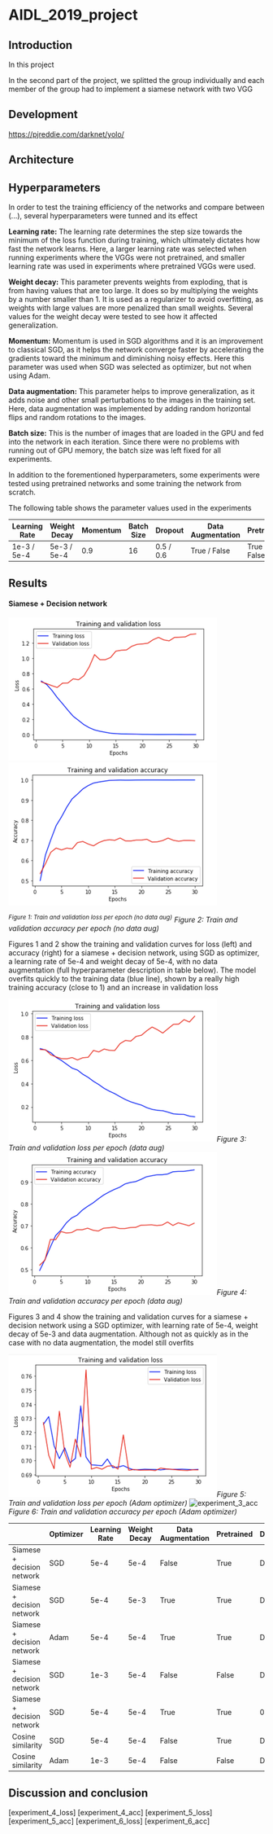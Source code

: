 # AIDL_2019_project

## Introduction

In this project 

In the second part of the project, we splitted the group individually and each member of the group had to implement a siamese network with two VGG 

## Development

https://pjreddie.com/darknet/yolo/

## Architecture



## Hyperparameters

In order to test the training efficiency of the networks and compare between (...), several hyperparameters were tunned and its effect 

**Learning rate:** The learning rate determines the step size towards the minimum of the loss function during training, which ultimately dictates how fast the network learns. Here, a larger learning rate was selected when running experiments where the VGGs were not pretrained, and smaller learning rate was used in experiments where pretrained VGGs were used.

**Weight decay:** This parameter prevents weights from exploding, that is from having values that are too large. It does so by multiplying the weights by a number smaller than 1. It is used as a regularizer to avoid overfitting, as weights with large values are more penalized than small weights. Several values for the weight decay were tested to see how it affected generalization.

**Momentum:** Momentum is used in SGD algorithms and it is an improvement to classical SGD, as it helps the network converge faster by accelerating the gradients toward the minimum and diminishing noisy effects. Here this parameter was used when SGD was selected as optimizer, but not when using Adam.

**Data augmentation:** This parameter helps to improve generalization, as it adds noise and other small perturbations to the images in the training set. Here, data augmentation was implemented by adding random horizontal flips and random rotations to the images.

**Batch size:** This is the number of images that are loaded in the GPU and fed into the network in each iteration. Since there were no problems with running out of GPU memory, the batch size was left fixed for all experiments.

In addition to the forementioned hyperparameters, some experiments were tested using pretrained networks and some training the network from scratch.

The following table shows the parameter values used in the experiments

|Learning Rate|  Weight Decay  | Momentum | Batch Size |  Dropout  | Data Augmentation |  Pretrained  |
|-------------|-------------|----------|------------|-----------|-------------------|--------------|
| 1e-3 / 5e-4 | 5e-3 / 5e-4 |      0.9 |         16 | 0.5 / 0.6 | True / False      | True / False |

## Results

#### Siamese + Decision network

![experiment_1_loss]
![experiment_1_acc]

   <sup>*Figure 1: Train and validation loss per epoch (no data aug)*</sup>         *Figure 2: Train and validation accuracy per epoch (no data aug)*

Figures 1 and 2 show the training and validation curves for loss (left) and accuracy (right) for a siamese + decision network, using SGD as optimizer, a learning rate of 5e-4 and weight decay of 5e-4, with no data augmentation (full hyperparameter description in table below). The model overfits quickly to the training data (blue line), shown by a really high training accuracy (close to 1) and an increase in validation loss

![experiment_2_loss]*Figure 3: Train and validation loss per epoch (data aug)*
![experiment_2_acc]*Figure 4: Train and validation accuracy per epoch (data aug)*

Figures 3 and 4 show the training and validation curves for a siamese + decision network using a SGD optimizer, with learning rate of 5e-4, weight decay of 5e-3 and data augmentation. Although not as quickly as in the case with no data augmentation, the model still overfits

![experiment_3_loss]*Figure 5: Train and validation loss per epoch (Adam optimizer)*
![experiment_3_acc]*Figure 6: Train and validation accuracy per epoch (Adam optimizer)*


|                            | Optimizer | Learning Rate | Weight Decay | Data Augmentation | Pretrained | Dropout | val accuracy | test accuracy |
|----------------------------|-----------|---------------|--------------|-------------------|------------|---------|--------------|---------------|
| Siamese + decision network | SGD       | 5e-4          | 5e-4         | False             | True       | Default |        0.717 |               |
| Siamese + decision network | SGD       | 5e-4          | 5e-3         | True              | True       | Default |        0.711 |               |
| Siamese + decision network | Adam      | 5e-4          | 5e-4         | True              | True       | Default |        0.528 |         0.509 |
| Siamese + decision network | SGD       | 1e-3          | 5e-4         | False             | False      | Default |        0.621 |         0.659 |
| Siamese + decision network | SGD       | 5e-4          | 5e-4         | True              | True       | 0.6     |        0.729 |         0.839 |
| Cosine similarity          | SGD       | 5e-4          | 5e-4         | False             | True       | Default |              |               |
| Cosine similarity          | Adam      | 1e-3          | 5e-4         | False             | False      | Default |              |               |




## Discussion and conclusion


[experiment_1_loss]: https://github.com/foca13/AIDL_2019_project/blob/master/results/Decision_network_SGD_loss_2.png "loss decision SGD no data augmentation"
[experiment_1_acc]: https://github.com/foca13/AIDL_2019_project/blob/master/results/Decision_network_SGD_accuracy_2.png "accuracy decision SGD no data augmentation"
[experiment_2_loss]: https://github.com/foca13/AIDL_2019_project/blob/master/results/Decision_network_SGD_loss_1.png "loss decision SGD with data augmentation"
[experiment_2_acc]: https://github.com/foca13/AIDL_2019_project/blob/master/results/Decision_network_SGD_accuracy_1.png "accuracy decision SGD with data augmentation"
[experiment_3_loss]: https://github.com/foca13/AIDL_2019_project/blob/master/results/Decision_network_Adam_loss.png "loss decision Adam with data augmentation"
[experiment_3_acc]: https://github.com/foca13/AIDL_2019_project/blob/master/results/Decision_network_Adam_accuracy.png "accuracy decision Adam with data augmentation"
[experiment_4_loss]
[experiment_4_acc]
[experiment_5_loss]
[experiment_5_acc]
[experiment_6_loss]
[experiment_6_acc]
